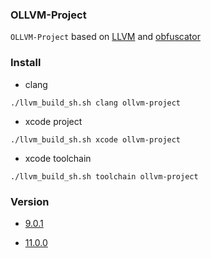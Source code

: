 ### OLLVM-Project

`OLLVM-Project` based on [LLVM](https://github.com/llvm/llvm-project) and [obfuscator](https://github.com/obfuscator-llvm/obfuscator)

### Install 
* clang
```
./llvm_build_sh.sh clang ollvm-project
```

* xcode project
```
./llvm_build_sh.sh xcode ollvm-project
```

* xcode toolchain
```
./llvm_build_sh.sh toolchain ollvm-project
```


### Version
* [9.0.1](https://github.com/TannerJin/ollvm-project/tree/release/9.x)    

* [11.0.0](https://github.com/TannerJin/ollvm-project/tree/release/11.0)
